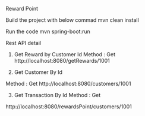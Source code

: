 Reward Point

Build the project with below commad
mvn clean install

Run the code
mvn spring-boot:run

Rest API detail

1. Get Reward by Customer Id
Method : Get
http://localhost:8080/getRewards/1001

2. Get Customer By Id

Method : Get
http://localhost:8080/customers/1001

3. Get Transaction By Id
Method : Get

http://localhost:8080/rewardsPoint/customers/1001



